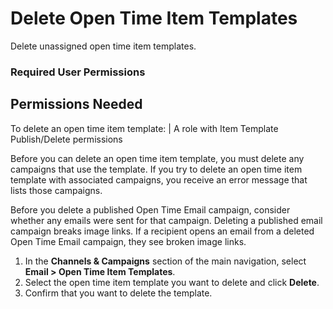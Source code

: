 

# Delete Open Time Item Templates

Delete unassigned open time item templates.

### Required User Permissions

Permissions Needed  
---  
To delete an open time item template: | A role with Item Template Publish/Delete permissions  
  
Before you can delete an open time item template, you must delete any
campaigns that use the template. If you try to delete an open time item
template with associated campaigns, you receive an error message that lists
those campaigns.

Before you delete a published Open Time Email campaign, consider whether any
emails were sent for that campaign. Deleting a published email campaign breaks
image links. If a recipient opens an email from a deleted Open Time Email
campaign, they see broken image links.

  1. In the **Channels & Campaigns** section of the main navigation, select **Email > Open Time Item Templates**.
  2. Select the open time item template you want to delete and click **Delete**.
  3. Confirm that you want to delete the template.

